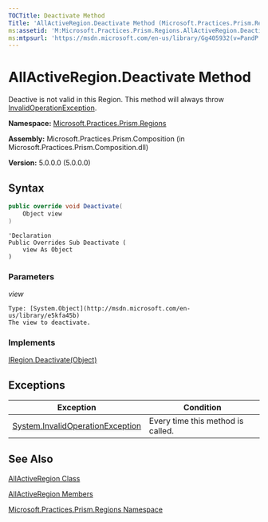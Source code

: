 ```yaml
---
TOCTitle: Deactivate Method
Title: 'AllActiveRegion.Deactivate Method (Microsoft.Practices.Prism.Regions)'
ms:assetid: 'M:Microsoft.Practices.Prism.Regions.AllActiveRegion.Deactivate(System.Object)'
ms:mtpsurl: 'https://msdn.microsoft.com/en-us/library/Gg405932(v=PandP.50)'
---
```


# AllActiveRegion.Deactivate Method

Deactive is not valid in this Region. This method will always throw [InvalidOperationException](http://msdn.microsoft.com/en-us/library/2asft85a).

**Namespace:** [Microsoft.Practices.Prism.Regions](https://msdn.microsoft.com/en-us/library/microsoft.practices.prism.regions(v=pandp.50))

**Assembly:** Microsoft.Practices.Prism.Composition (in Microsoft.Practices.Prism.Composition.dll)

**Version:** 5.0.0.0 (5.0.0.0)

## Syntax

```C#
public override void Deactivate(
	Object view
)
```

```VB
'Declaration
Public Overrides Sub Deactivate ( 
	view As Object
)
```


### Parameters

*view*

    Type: [System.Object](http://msdn.microsoft.com/en-us/library/e5kfa45b)
    The view to deactivate.

### Implements

[IRegion.Deactivate(Object)](https://msdn.microsoft.com/en-us/library/microsoft.practices.prism.regions.iregion.deactivate(v=pandp.50))

## Exceptions

| Exception                                                                                 | Condition                         |
|-------------------------------------------------------------------------------------------|-----------------------------------|
| [System.InvalidOperationException](http://msdn.microsoft.com/en-us/library/2asft85a) | Every time this method is called. |

## See Also

[AllActiveRegion Class](https://msdn.microsoft.com/en-us/library/microsoft.practices.prism.regions.allactiveregion(v=pandp.50))

[AllActiveRegion Members](https://msdn.microsoft.com/en-us/library/microsoft.practices.prism.regions.allactiveregion_members(v=pandp.50))

[Microsoft.Practices.Prism.Regions Namespace](https://msdn.microsoft.com/en-us/library/microsoft.practices.prism.regions(v=pandp.50))